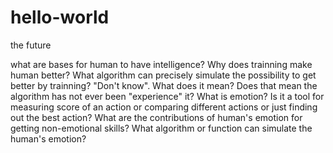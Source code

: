 # hello-world
the future

what are bases for human to have intelligence?
Why does trainning make human better?
What algorithm can precisely simulate the possibility to get better by trainning?
"Don't know". What does it mean? Does that mean the algorithm has not ever been "experience" it?
What is emotion? Is it a tool for measuring score of an action or comparing different actions or just finding out the best action?
What are the contributions of human's emotion for getting non-emotional skills?
What algorithm or function can simulate the human's emotion?
